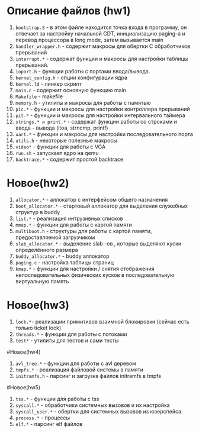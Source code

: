 # Описание файлов (hw1)
1. `bootstrap.S` -  в этом файле находится точка входа в программу, он
        отвечает за настройку начальной GDT, инициализацию paging-а  и перевод процессора в long mode, затем вызывается main 
2. `handler_wrapper.h` - содержит макросы для обертки C обработчиков прерываний
3. `interrupt.*` - содержат функции и макросы для настройки таблицы прерываний. 
4. `ioport.h` - функции работы с портами ввода/вывода.
5. `kernel_config.h` - опции конфигурации ядра
6. `kernel.ld` - линкер скрипт
7. `main.c` - содержит основную функцию main
8. `Makefile` - makefile
9. `memory.h` - утилиты и макросы для работы с памятью
10. `pic.*` - функции и макросы для настройки контроллера прерываний
11. `pit.*` - функции и макросы для настройки интервального таймера
12. `strings.* и print.*` - содержат функции работы со строками и ввода - вывода (itoa, strncmp, printf)
13. `uart.*` - функции и макросы для настройки последовательного порта
14. `utils.h` - некоторые полезные макросы
15. `video*` - функции для работы с VGA
16. `run.sh` - запускает ядро на qemu
17. `backtrace.*` - содержит простой backtrace

# Новое(hw2)

1. `allocator.*` - аллокатор с интерфейсом общего назначения
2. `boot_allocator.*` - стартовый аллокатор для выделения служебных структур в buddy 
3. `list.*` - реализация интрузивных списков
4. `mmap.*` - функции для работы с картой памяти
5. `multiboot.h` - структуры для работы с картой памяти, предоставляемой загрузчиком
6. `slab_allocator.*` - выделение slab -ов , которые выделяют куски определённого размера
7. `buddy_allocator.*` - buddy аллокатор
8. `paging.c` - настройка таблицы страниц
9. `kmap.*` - функции для настройки / снятия отображения непоследовательных физических кусков в последовательную виртуальную память

# Новое(hw3)

1. `lock.*`- реализации примитивов взаимной блокировки (сейчас есть только ticket lock)
2. `threads.*` - функции для работы с потоками
3. `test*` - утилиты для тестов и сами тесты

#Новое(hw4)

1. `avl_tree.*` - функции для работы с avl деревом
2. `tmpfs.*` - реализация файловой системы в памяти
3. `initramfs.h` - парсинг и загрузка файлов initramfs в tmpfs

#Новое(hw5)
1. `tss.*` - функции для работы с tss
2. `syscall.*` - обработчики системных вызовов и их настройка
3. `syscall_user.*` - обертки для системных вызовов из юзерспейса.
4. `process.*` - процессы 
5. `elf.*` - парсинг elf файлов




